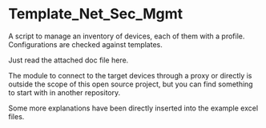 # Template_Net_Sec_Mgmt
A script to manage an inventory of devices, each of them with a profile. Configurations are checked against templates.

Just read the attached doc file here.

The module to connect to the target devices through a proxy or directly is outside the scope of this open source project, but you can find something to start with in another repository.

Some more explanations have been directly inserted into the example excel files.
